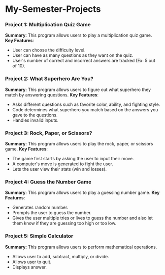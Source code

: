 # My-Semester-Projects
### Project 1: Multiplication Quiz Game
**Summary**: This program allows users to play a multiplication quiz game.
**Key Features**: 
- User can choose the difficulty level.
- User can have as many questions as they want on the quiz.
- User's number of correct and incorrect answers are tracked (Ex: 5 out of 10).

### Project 2: What Superhero Are You? 
**Summary**: This program allows users to figure out what superhero they match by answering questions.
**Key Features**: 
- Asks different questions such as favorite color, ability, and fighting style.
- Code determines what superhero you match based on the answers you gave to the questions.
- Handles invalid inputs.

### Project 3: Rock, Paper, or Scissors?
**Summary**: This program allows users to play the rock, paper, or scissors game.
**Key Features**: 
- The game first starts by asking the user to input their move.
- A computer's move is generated to fight the user.
- Lets the user view their stats (win and losses).

### Project 4: Guess the Number Game 
**Summary**: This program allows users to play a guessing number game.
**Key Features**: 
- Generates random number.
- Prompts the user to guess the number.
- Gives the user multiple tries or lives to guess the number and also let them know if they are guessing too high or too low.

### Project 5: Simple Calculator
**Summary**: This program allows users to perform mathematical operations.
- Allows user to add, subtract, multiply, or divide.
- Allows user to quit.
- Displays answer.
